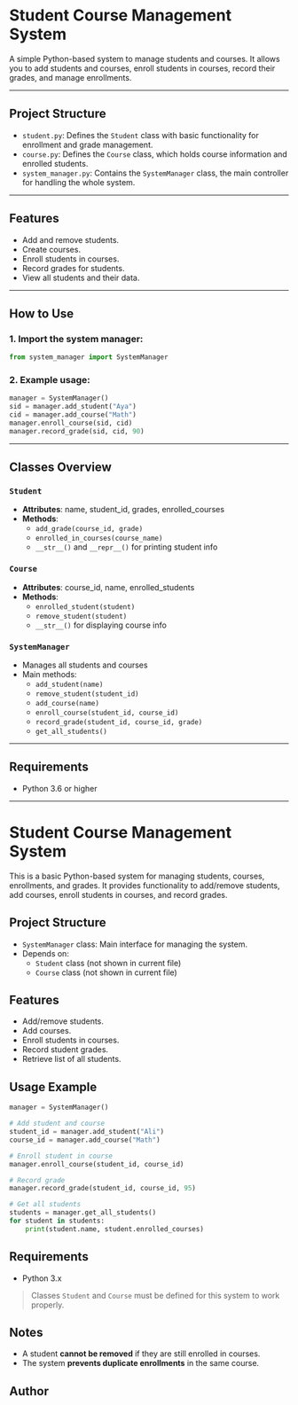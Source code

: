 #  Student Course Management System

A simple Python-based system to manage students and courses. It allows you to add students and courses, enroll students in courses, record their grades, and manage enrollments.

---

## Project Structure

- `student.py`: Defines the `Student` class with basic functionality for enrollment and grade management.
- `course.py`: Defines the `Course` class, which holds course information and enrolled students.
- `system_manager.py`: Contains the `SystemManager` class, the main controller for handling the whole system.

---

##  Features

- Add and remove students.
- Create courses.
- Enroll students in courses.
- Record grades for students.
- View all students and their data.

---

##  How to Use

### 1. Import the system manager:
```python
from system_manager import SystemManager
```

### 2. Example usage:
```python
manager = SystemManager()
sid = manager.add_student("Aya")
cid = manager.add_course("Math")
manager.enroll_course(sid, cid)
manager.record_grade(sid, cid, 90)
```

---

##  Classes Overview

###  `Student`
- **Attributes**: name, student_id, grades, enrolled_courses
- **Methods**:
  - `add_grade(course_id, grade)`
  - `enrolled_in_courses(course_name)`
  - `__str__()` and `__repr__()` for printing student info

### `Course`
- **Attributes**: course_id, name, enrolled_students
- **Methods**:
  - `enrolled_student(student)`
  - `remove_student(student)`
  - `__str__()` for displaying course info

###  `SystemManager`
- Manages all students and courses
- Main methods:
  - `add_student(name)`
  - `remove_student(student_id)`
  - `add_course(name)`
  - `enroll_course(student_id, course_id)`
  - `record_grade(student_id, course_id, grade)`
  - `get_all_students()`

---

##  Requirements

- Python 3.6 or higher

---
##
# Student Course Management System

This is a basic Python-based system for managing students, courses, enrollments, and grades. It provides functionality to add/remove students, add courses, enroll students in courses, and record grades.

##  Project Structure

- `SystemManager` class: Main interface for managing the system.
- Depends on:
  - `Student` class (not shown in current file)
  - `Course` class (not shown in current file)

##  Features

- Add/remove students.
- Add courses.
- Enroll students in courses.
- Record student grades.
- Retrieve list of all students.

##  Usage Example

```python
manager = SystemManager()

# Add student and course
student_id = manager.add_student("Ali")
course_id = manager.add_course("Math")

# Enroll student in course
manager.enroll_course(student_id, course_id)

# Record grade
manager.record_grade(student_id, course_id, 95)

# Get all students
students = manager.get_all_students()
for student in students:
    print(student.name, student.enrolled_courses)
```

## Requirements

- Python 3.x

>  Classes `Student` and `Course` must be defined for this system to work properly.

##  Notes

- A student **cannot be removed** if they are still enrolled in courses.
- The system **prevents duplicate enrollments** in the same course.

## Author





